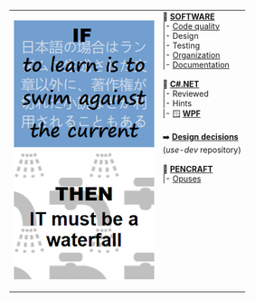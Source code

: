 <table style="border-collapse: collapse;">
 <tr valign="top">
    <td style="border: 1px solid #0000000;">
      <p><a href="README+/pencraft/README+/opuses/IT-memes.md">
          <img src="README+/pencraft/README+/_rsc/_img/ITLearnWaterfall_vert.png"    
               alt="If to learn is to swim against the current&#10;then IT must be a waterfall"></a><p>
    <td>
      💠&nbsp;<a href="README+/software/"><b>SOFTWARE</b></a><br/>
      |- <a href="README+/software/README+/code-quality.md">Code quality</a><br/>
      |- Design<br/>
      |- Testing<br/>
      |- <a href="README+/software/README+/dev-mngmnt.md">Organization</a><br/>
      |- <a href="README+/software/README+/dev-docu.md">Documentation</a><br/>
     <br/>
      💠&nbsp;<b><a href="README+/.net/">C#.NET</a></b><br/>
      |- Reviewed<br/>
     |- Hints<br/>
     |- 🪟&nbsp;<a href="README+/.net/README+/wpf"><b>WPF</b></a><br/>
      <br/>
     ➡️&nbsp;<b><a href="https://github.com/Kyriosity/use-dev/blob/main/README+/decisions">Design decisions</a></b><br/>
     (<i>use-dev</i> repository)<br/><br/>
      💠&nbsp;<a href="README+/pencraft"><b>PENCRAFT</b></a><br/>
      |- <a href="README+/pencraft/README+/opuses">Opuses</a><br/>
      <br/>&nbsp;&nbsp;&nbsp;&nbsp;&nbsp;&nbsp;&nbsp;&nbsp;&nbsp;&nbsp;&nbsp;&nbsp;&nbsp;&nbsp;&nbsp;&nbsp;&nbsp;&nbsp;&nbsp;&nbsp;&nbsp;&nbsp;&nbsp;&nbsp;&nbsp;&nbsp;&nbsp;&nbsp;&nbsp;&nbsp;&nbsp;&nbsp;
    </td>
 </tr>
</table>

